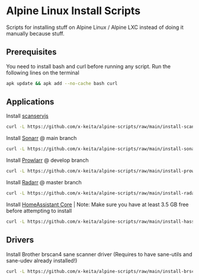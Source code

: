 # Alpine Linux Install Scripts

Scripts for installing stuff on Alpine Linux / Alpine LXC instead of doing it manually because stuff.

## Prerequisites

You need to install bash and curl before running any script. Run the following lines on the terminal

```bash
apk update && apk add --no-cache bash curl
```
## Applications

Install [scanservjs](https://github.com/sbs20/scanservjs)

```bash
curl -L https://github.com/x-keita/alpine-scripts/raw/main/install-scanservjs.sh | bash --
```

Install [Sonarr](https://sonarr.tv) @ main branch

```bash
curl -L https://github.com/x-keita/alpine-scripts/raw/main/install-sonarr.sh | bash --
```

Install [Prowlarr](https://prowlarr.com/) @ develop branch

```bash
curl -L https://github.com/x-keita/alpine-scripts/raw/main/install-prowlarr.sh | bash --
```

Install [Radarr](https://radarr.video/) @ master branch

```bash
curl -L https://github.com/x-keita/alpine-scripts/raw/main/install-radarr.sh | bash --
```

Install [HomeAssistant Core](https://www.home-assistant.io/) | Note: Make sure you have at least 3.5 GB free before attempting to install

```bash
curl -L https://github.com/x-keita/alpine-scripts/raw/main/install-hass.sh | bash --
```

## Drivers

Install Brother brscan4 sane scanner driver (Requires to have sane-utils and sane-udev already installed!)

```bash
curl -L https://github.com/x-keita/alpine-scripts/raw/main/install-brscan4.sh | bash --
```
